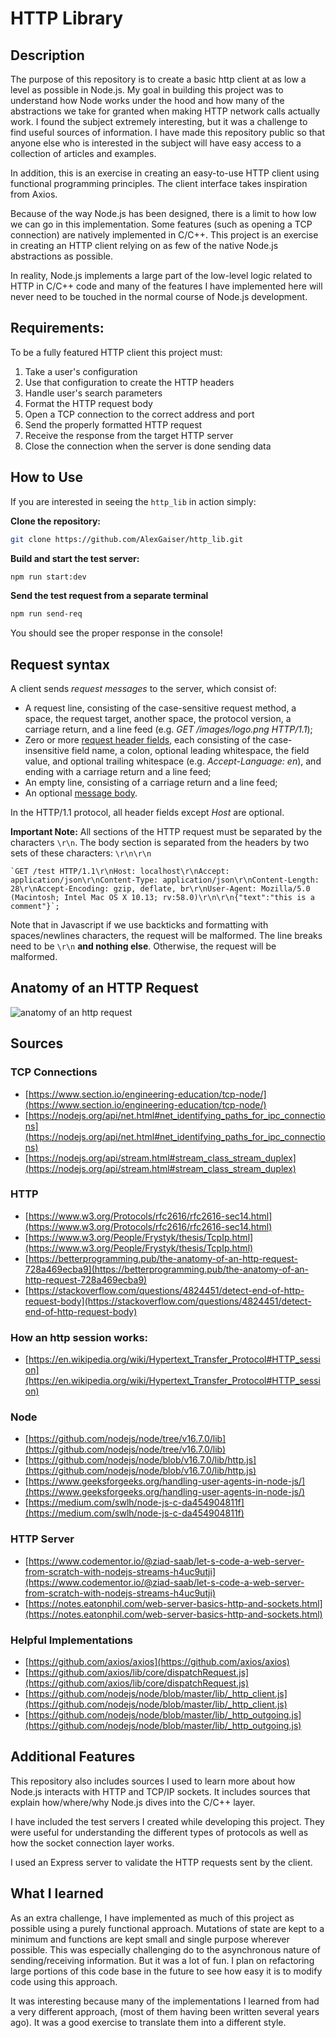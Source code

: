 # HTTP Library

## Description

The purpose of this repository is to create a basic http client at as low a level as possible in Node.js. My goal in building this project was to understand how Node works under the hood and how many of the abstractions we take for granted when making HTTP network calls actually work. I found the subject extremely interesting, but it was a challenge to find useful sources of information. I have made this repository public so that anyone else who is interested in the subject will have easy access to a collection of articles and examples.

In addition, this is an exercise in creating an easy-to-use HTTP client using functional programming principles. The client interface takes inspiration from Axios.

Because of the way Node.js has been designed, there is a limit to how low we can go in this implementation. Some features (such as opening a TCP connection) are natively implemented in C/C++. This project is an exercise in creating an HTTP client relying on as few of the native Node.js abstractions as possible. 

In reality, Node.js implements a large part of the low-level logic related to HTTP in C/C++ code and many of the features I have implemented here will never need to be touched in the normal course of Node.js development. 

## Requirements:

To be a fully featured HTTP client this project must: 

1. Take a user's configuration
2. Use that configuration to create the HTTP headers
3. Handle user's search parameters
4. Format the HTTP request body
5. Open a TCP connection to the correct address and port
6. Send the properly formatted HTTP request
7. Receive the response from the target HTTP server
8. Close the connection when the server is done sending data

## How to Use

If you are interested in seeing the `http_lib` in action simply: 

**Clone the repository:**

```bash
git clone https://github.com/AlexGaiser/http_lib.git
```

**Build and start the test server:**
```bash
npm run start:dev
```

**Send the test request from a separate terminal**
```bash
npm run send-req

```

You should see the proper response in the console!

## Request syntax

A client sends  _request messages_  to the server, which consist of:

-   A request line, consisting of the case-sensitive request method, a  space, the request target, another space, the protocol version, a carriage return, and a  line feed (e.g.  _GET /images/logo.png HTTP/1.1_);
-   Zero or more  [request header fields](https://en.wikipedia.org/wiki/HTTP_request_header_field "HTTP request header field"), each consisting of the case-insensitive field name, a colon, optional leading whitespace, the field value, and optional trailing whitespace (e.g.  _Accept-Language: en_), and ending with a carriage return and a line feed;
-   An empty line, consisting of a carriage return and a line feed;
-   An optional  [message body](https://en.wikipedia.org/wiki/HTTP_message_body "HTTP message body").

In the HTTP/1.1 protocol, all header fields except  _Host_  are optional.

**Important Note:** All sections of the HTTP request must be separated by the characters `\r\n`. The body section is separated from the headers by two sets of these characters: `\r\n\r\n`

```
`GET /test HTTP/1.1\r\nHost: localhost\r\nAccept: application/json\r\nContent-Type: application/json\r\nContent-Length: 28\r\nAccept-Encoding: gzip, deflate, br\r\nUser-Agent: Mozilla/5.0 (Macintosh; Intel Mac OS X 10.13; rv:58.0)\r\n\r\n{"text":"this is a comment"}`;

```
Note that in Javascript if we use backticks and formatting with spaces/newlines characters, the request will be malformed. The line breaks need to be `\r\n` **and nothing else**. Otherwise, the request will be malformed.

## Anatomy of an HTTP Request
![anatomy of an http request](https://developer.mozilla.org/en-US/docs/Web/HTTP/Messages/http_response_headers3.png)

## Sources
### TCP Connections
- [https://www.section.io/engineering-education/tcp-node/](https://www.section.io/engineering-education/tcp-node/)
- [https://nodejs.org/api/net.html#net_identifying_paths_for_ipc_connections](https://nodejs.org/api/net.html#net_identifying_paths_for_ipc_connections)
- [https://nodejs.org/api/stream.html#stream_class_stream_duplex](https://nodejs.org/api/stream.html#stream_class_stream_duplex)

### HTTP
- [https://www.w3.org/Protocols/rfc2616/rfc2616-sec14.html](https://www.w3.org/Protocols/rfc2616/rfc2616-sec14.html)
- [https://www.w3.org/People/Frystyk/thesis/TcpIp.html](https://www.w3.org/People/Frystyk/thesis/TcpIp.html)
- [https://betterprogramming.pub/the-anatomy-of-an-http-request-728a469ecba9](https://betterprogramming.pub/the-anatomy-of-an-http-request-728a469ecba9)
- [https://stackoverflow.com/questions/4824451/detect-end-of-http-request-body](https://stackoverflow.com/questions/4824451/detect-end-of-http-request-body)

### How an http session works:
- [https://en.wikipedia.org/wiki/Hypertext_Transfer_Protocol#HTTP_session](https://en.wikipedia.org/wiki/Hypertext_Transfer_Protocol#HTTP_session)

### Node
- [https://github.com/nodejs/node/tree/v16.7.0/lib](https://github.com/nodejs/node/tree/v16.7.0/lib)
- [https://github.com/nodejs/node/blob/v16.7.0/lib/http.js](https://github.com/nodejs/node/blob/v16.7.0/lib/http.js)
- [https://www.geeksforgeeks.org/handling-user-agents-in-node-js/](https://www.geeksforgeeks.org/handling-user-agents-in-node-js/)
- [https://medium.com/swlh/node-js-c-da454904811f](https://medium.com/swlh/node-js-c-da454904811f)

### HTTP Server
- [https://www.codementor.io/@ziad-saab/let-s-code-a-web-server-from-scratch-with-nodejs-streams-h4uc9utji](https://www.codementor.io/@ziad-saab/let-s-code-a-web-server-from-scratch-with-nodejs-streams-h4uc9utji)
- [https://notes.eatonphil.com/web-server-basics-http-and-sockets.html](https://notes.eatonphil.com/web-server-basics-http-and-sockets.html)

### Helpful Implementations
- [https://github.com/axios/axios](https://github.com/axios/axios)
- [https://github.com/axios/lib/core/dispatchRequest.js](https://github.com/axios/lib/core/dispatchRequest.js)
- [https://github.com/nodejs/node/blob/master/lib/_http_client.js](https://github.com/nodejs/node/blob/master/lib/_http_client.js)
- [https://github.com/nodejs/node/blob/master/lib/_http_outgoing.js](https://github.com/nodejs/node/blob/master/lib/_http_outgoing.js)


## Additional Features

This repository also includes sources I used to learn more about how Node.js interacts with HTTP and TCP/IP sockets. It includes sources that explain how/where/why Node.js dives into the C/C++ layer.

I have included the test servers I created while developing this project. They were useful for understanding the different types of protocols as well as how the socket connection layer works. 

I used an Express server to validate the HTTP requests sent by the client.




## What I learned

As an extra challenge, I have implemented as much of this project as possible using a purely functional approach. Mutations of state are kept to a minimum and functions are kept small and single purpose wherever possible. This was especially challenging do to the asynchronous nature of sending/receiving information. But it was a lot of fun. I plan on refactoring large portions of this code base in the future to see how easy it is to modify code using this approach.

It was interesting because many of the implementations I learned from had a very different approach, (most of them having been written several years ago). It was a good exercise to translate them into a different style.
